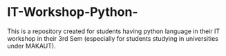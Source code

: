 # IT-Workshop-Python-

This is a repository created for students having python language in their IT workshop in their 3rd Sem (especially for students studying in universities under MAKAUT). 
